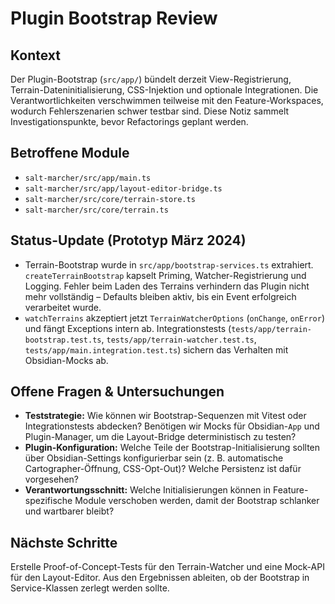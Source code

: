 # Plugin Bootstrap Review

## Kontext
Der Plugin-Bootstrap (`src/app/`) bündelt derzeit View-Registrierung, Terrain-Dateninitialisierung, CSS-Injektion und optionale Integrationen. Die Verantwortlichkeiten verschwimmen teilweise mit den Feature-Workspaces, wodurch Fehlerszenarien schwer testbar sind. Diese Notiz sammelt Investigationspunkte, bevor Refactorings geplant werden.

## Betroffene Module
- `salt-marcher/src/app/main.ts`
- `salt-marcher/src/app/layout-editor-bridge.ts`
- `salt-marcher/src/core/terrain-store.ts`
- `salt-marcher/src/core/terrain.ts`

## Status-Update (Prototyp März 2024)
- Terrain-Bootstrap wurde in `src/app/bootstrap-services.ts` extrahiert. `createTerrainBootstrap` kapselt Priming, Watcher-Registrierung und Logging. Fehler beim Laden des Terrains verhindern das Plugin nicht mehr vollständig – Defaults bleiben aktiv, bis ein Event erfolgreich verarbeitet wurde.
- `watchTerrains` akzeptiert jetzt `TerrainWatcherOptions` (`onChange`, `onError`) und fängt Exceptions intern ab. Integrationstests (`tests/app/terrain-bootstrap.test.ts`, `tests/app/terrain-watcher.test.ts`, `tests/app/main.integration.test.ts`) sichern das Verhalten mit Obsidian-Mocks ab.

## Offene Fragen & Untersuchungen
- **Teststrategie:** Wie können wir Bootstrap-Sequenzen mit Vitest oder Integrationstests abdecken? Benötigen wir Mocks für Obsidian-`App` und Plugin-Manager, um die Layout-Bridge deterministisch zu testen?
- **Plugin-Konfiguration:** Welche Teile der Bootstrap-Initialisierung sollten über Obsidian-Settings konfigurierbar sein (z. B. automatische Cartographer-Öffnung, CSS-Opt-Out)? Welche Persistenz ist dafür vorgesehen?
- **Verantwortungsschnitt:** Welche Initialisierungen können in Feature-spezifische Module verschoben werden, damit der Bootstrap schlanker und wartbarer bleibt?

## Nächste Schritte
Erstelle Proof-of-Concept-Tests für den Terrain-Watcher und eine Mock-API für den Layout-Editor. Aus den Ergebnissen ableiten, ob der Bootstrap in Service-Klassen zerlegt werden sollte.
